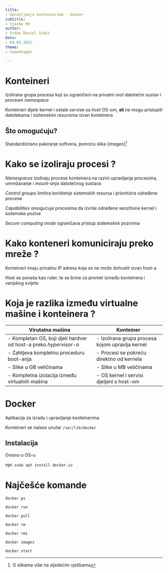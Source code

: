 ```yaml
---
title: 
- Upravljanje konteinerima - Docker
subtitle: 
- Vjezbe 09
author: 
- Srđan Daniel Simić
date: 
- 04.05.2022.
theme:
- Copenhagen

---
```


# Konteineri

Izolirana grupa procesa koji su ograničeni na privatni *root* datotečni sustav 
i procesni *namespace*

Konteineri dijele kernel i ostale servise sa *host* OS-om, **ali** ne mogu 
pristupiti datotekama i sistemskim resursima izvan konteinera

## Što omogućuju?

Standardizirano pakiranje softvera, pomoću slika (*images*)[^0]

[^0]: O slikama više na sljedećim vježbama

# Kako se izoliraju procesi ?

*Namespaces* izoliraju procese konteinera na razini upravljanja procesima, umrežavanje i 
*mount-anja* datotečnog sustava

*Control groups* limitira korištenje sistemskih resursa i prioritizira određene procese

*Capabilities* omogućuje procesima da izvrše određene senzitivne kernel i sistemske pozive

*Secure computing mode* ograničava pristup sistemskim pozivima

# Kako konteneri komuniciraju preko mreže ?

Konteineri imaju privatnu IP adresu koja se ne može dohvatit izvan host-a

Host se ponaša kao ruter, te se brine za promet između konteinera i vanjskog svijeta

# Koja je razlika između virtualne mašine i konteinera ? 

| Virutalna mašina                                                | Konteiner                                       |
|-----------------------------------------------------------------|-------------------------------------------------|
|- Kompletan OS, koji djeli hardver od host-a preko *hypervisor-a*|- Izolirana grupa procesa kojom upravlja kernel  |
|- Zahtjeva kompletnu proceduru boot-anja                         |- Procesi se pokreću direktno od kernela         |
|- Slike u GB veličinama                                          |- Slike u MB veličinama                          |
|- Kompletna izolacija između virtualnih mašina                   |- OS kernel i servisi djeljeni s host-om         |

# Docker

Aplikacija za izradu i upravljanje konteinerima

Konteineri se nalaze unutar `/var/lib/docker`

## Instalacija

Ovisno o OS-u

npr. `sudo apt install docker.io`

# Najčešće komande

`docker ps`

`docker run`

`docker pull`

`docker rm`

`docker rmi`

`docker images`

`docker start`
